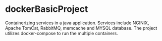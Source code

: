 # dockerBasicProject
Containerizing services in a java application. Services include NGINIX, Apache TomCat, RabbitMQ, memcache and MYSQL database. The project utilizes docker-compose to run the multiple containers.

